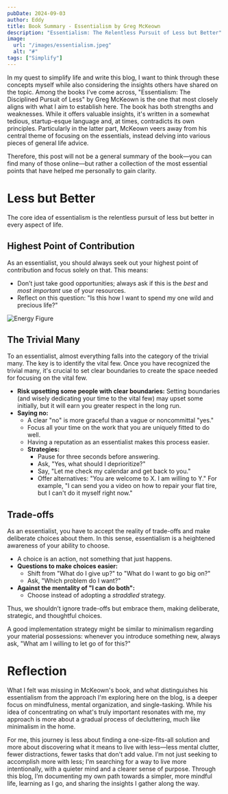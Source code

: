```yaml
---
pubDate: 2024-09-03
author: Eddy
title: Book Summary - Essentialism by Greg McKeown
description: "Essentialism: The Relentless Pursuit of Less but Better"
image:
  url: "/images/essentialism.jpeg"
  alt: "#"
tags: ["Simplify"]
---
```


In my quest to simplify life and write this blog, I want to think through these concepts myself while also considering the insights others have shared on the topic. Among the books I’ve come across, "Essentialism: The Disciplined Pursuit of Less" by Greg McKeown is the one that most closely aligns with what I aim to establish here. The book has both strengths and weaknesses. While it offers valuable insights, it's written in a somewhat tedious, startup-esque language and, at times, contradicts its own principles. Particularly in the latter part, McKeown veers away from his central theme of focusing on the essentials, instead delving into various pieces of general life advice.

Therefore, this post will not be a general summary of the book—you can find many of those online—but rather a collection of the most essential points that have helped me personally to gain clarity.

# Less but Better

The core idea of essentialism is the relentless pursuit of less but better in every aspect of life.

## Highest Point of Contribution

As an essentialist, you should always seek out your highest point of contribution and focus solely on that. This means:

- Don’t just take good opportunities; always ask if this is the *best* and *most important* use of your resources.
- Reflect on this question: "Is this how I want to spend my one wild and precious life?"

![Energy Figure](/images/energy-figure.jpg)


## The Trivial Many

To an essentialist, almost everything falls into the category of the trivial many. The key is to identify the vital few. Once you have recognized the trivial many, it's crucial to set clear boundaries to create the space needed for focusing on the vital few.

- **Risk upsetting some people with clear boundaries:** Setting boundaries (and wisely dedicating your time to the vital few) may upset some initially, but it will earn you greater respect in the long run.
- **Saying no:**
  - A clear "no" is more graceful than a vague or noncommittal "yes."
  - Focus all your time on the work that you are uniquely fitted to do well.
  - Having a reputation as an essentialist makes this process easier.
  - **Strategies:**
    - Pause for three seconds before answering.
    - Ask, "Yes, what should I deprioritize?"
    - Say, "Let me check my calendar and get back to you."
    - Offer alternatives: "You are welcome to X. I am willing to Y." For example, "I can send you a video on how to repair your flat tire, but I can't do it myself right now."

## Trade-offs

As an essentialist, you have to accept the reality of trade-offs and make deliberate choices about them. In this sense, essentialism is a heightened awareness of your ability to choose.

- A choice is an action, not something that just happens.
- **Questions to make choices easier:**
  - Shift from "What do I give up?" to "What do I want to go big on?"
  - Ask, "Which problem do I want?"
- **Against the mentality of "I can do both":**
  - Choose instead of adopting a *straddled* strategy.

Thus, we shouldn’t ignore trade-offs but embrace them, making deliberate, strategic, and thoughtful choices.

A good implementation strategy might be similar to minimalism regarding your material possessions: whenever you introduce something new, always ask, "What am I willing to let go of for this?"


# Reflection 
What I felt was missing in McKeown's book, and what distinguishes his essentialism from the approach I'm exploring here on the blog, is a deeper focus on mindfulness, mental organization, and single-tasking. While his idea of concentrating on what's truly important resonates with me, my approach is more about a gradual process of decluttering, much like minimalism in the home.

For me, this journey is less about finding a one-size-fits-all solution and more about discovering what it means to live with less—less mental clutter, fewer distractions, fewer tasks that don't add value. I’m not just seeking to accomplish more with less; I'm searching for a way to live more intentionally, with a quieter mind and a clearer sense of purpose. Through this blog, I’m documenting my own path towards a simpler, more mindful life, learning as I go, and sharing the insights I gather along the way.

